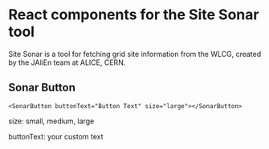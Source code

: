 # React components for the Site Sonar tool
Site Sonar is a tool for fetching grid site information from the WLCG, created by the JAliEn team at ALICE, CERN. 


## Sonar Button
`<SonarButton buttonText="Button Text" size="large"></SonarButton>`

size: small, medium, large

buttonText: your custom text
